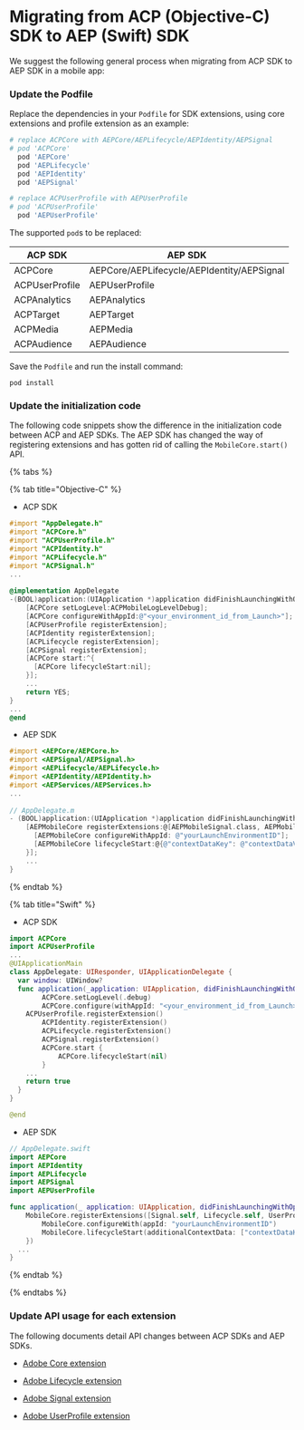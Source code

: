 # Migrating from ACP (Objective-C) SDK to AEP (Swift) SDK

We suggest the following general process when migrating from ACP SDK to AEP SDK in a mobile app:

### Update the Podfile

Replace the dependencies in your `Podfile` for SDK extensions, using core extensions and profile extension as an example:

```ruby
# replace ACPCore with AEPCore/AEPLifecycle/AEPIdentity/AEPSignal
# pod 'ACPCore'
  pod 'AEPCore'
  pod 'AEPLifecycle'
  pod 'AEPIdentity'
  pod 'AEPSignal'

# replace ACPUserProfile with AEPUserProfile
# pod 'ACPUserProfile'
  pod 'AEPUserProfile'
```

The supported `pod`s to be replaced:

| ACP SDK        | AEP SDK                                     |
| -------------- | ------------------------------------------- |
| ACPCore        | AEPCore/AEPLifecycle/AEPIdentity/AEPSignal  |
| ACPUserProfile | AEPUserProfile                              |
| ACPAnalytics   | AEPAnalytics                                |
| ACPTarget      | AEPTarget                                   |
| ACPMedia       | AEPMedia                                    |
| ACPAudience    | AEPAudience                                 |

Save the `Podfile` and run the install command:

```shell
pod install
```

### Update the initialization code

The following code snippets show the difference in the initialization code between ACP and AEP SDKs. The AEP SDK has changed the way of registering extensions and has gotten rid of calling the `MobileCore.start()` API.

{% tabs %} 

{% tab title="Objective-C" %} 

- ACP SDK

```objective-c
#import "AppDelegate.h"
#import "ACPCore.h"
#import "ACPUserProfile.h"
#import "ACPIdentity.h"
#import "ACPLifecycle.h"
#import "ACPSignal.h"
...
  
@implementation AppDelegate
-(BOOL)application:(UIApplication *)application didFinishLaunchingWithOptions:(NSDictionary *)launchOptions {
    [ACPCore setLogLevel:ACPMobileLogLevelDebug];
    [ACPCore configureWithAppId:@"<your_environment_id_from_Launch>"];
    [ACPUserProfile registerExtension];
    [ACPIdentity registerExtension];
    [ACPLifecycle registerExtension];
    [ACPSignal registerExtension];
    [ACPCore start:^{
      [ACPCore lifecycleStart:nil];
    }];
    ... 
    return YES;
}
...
@end
```

- AEP SDK

```objective-c
#import <AEPCore/AEPCore.h>
#import <AEPSignal/AEPSignal.h>
#import <AEPLifecycle/AEPLifecycle.h>
#import <AEPIdentity/AEPIdentity.h>
#import <AEPServices/AEPServices.h>
...
  
// AppDelegate.m
- (BOOL)application:(UIApplication *)application didFinishLaunchingWithOptions:(NSDictionary *)launchOptions {
    [AEPMobileCore registerExtensions:@[AEPMobileSignal.class, AEPMobileLifecycle.class, AEPMobileUserProfile.class, AEPMobileIdentity.class] completion:^{
      [AEPMobileCore configureWithAppId: @"yourLaunchEnvironmentID"];
      [AEPMobileCore lifecycleStart:@{@"contextDataKey": @"contextDataVal"}];
    }];
    ...
}
```

{% endtab %}

{% tab title="Swift" %} 

- ACP SDK

```swift
import ACPCore
import ACPUserProfile
...
@UIApplicationMain
class AppDelegate: UIResponder, UIApplicationDelegate {
  var window: UIWindow?
  func application(_application: UIApplication, didFinishLaunchingWithOptions launchOptions: [UIApplication.LaunchOptionsKey: Any]?) -> Bool{
        ACPCore.setLogLevel(.debug)
        ACPCore.configure(withAppId: "<your_environment_id_from_Launch>")
	ACPUserProfile.registerExtension()
        ACPIdentity.registerExtension()
        ACPLifecycle.registerExtension()
        ACPSignal.registerExtension()
        ACPCore.start {
            ACPCore.lifecycleStart(nil)
        }
    ...
    return true
  }
}

@end
```

- AEP SDK

```swift
// AppDelegate.swift
import AEPCore
import AEPIdentity
import AEPLifecycle
import AEPSignal
import AEPUserProfile

func application(_ application: UIApplication, didFinishLaunchingWithOptions launchOptions: [UIApplication.LaunchOptionsKey: Any]?) -> Bool {
    MobileCore.registerExtensions([Signal.self, Lifecycle.self, UserProfile.self, Identity.self], {
        MobileCore.configureWith(appId: "yourLaunchEnvironmentID")
      	MobileCore.lifecycleStart(additionalContextData: ["contextDataKey": "contextDataVal"])
    })
  ...
}
```

{% endtab %}

{% endtabs %}

### Update API usage for each extension

The following documents detail API changes between ACP SDKs and AEP SDKs.

- [Adobe Core extension](ACPCore-AEPCore.md)

- [Adobe Lifecycle extension](ACPLifecycle-AEPLifecycle.md)

- [Adobe Signal extension](ACPSignal-AEPSignal.md)

- [Adobe UserProfile extension](ACPUserProfile-AEPUserProfile.md)

  
